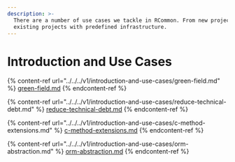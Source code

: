 ```yaml
---
description: >-
  There are a number of use cases we tackle in RCommon. From new projects, to
  existing projects with predefined infrastructure.
---
```


# Introduction and Use Cases

{% content-ref url="../../../v1/introduction-and-use-cases/green-field.md" %}
[green-field.md](../../../v1/introduction-and-use-cases/green-field.md)
{% endcontent-ref %}

{% content-ref url="../../../v1/introduction-and-use-cases/reduce-technical-debt.md" %}
[reduce-technical-debt.md](../../../v1/introduction-and-use-cases/reduce-technical-debt.md)
{% endcontent-ref %}

{% content-ref url="../../../v1/introduction-and-use-cases/c-method-extensions.md" %}
[c-method-extensions.md](../../../v1/introduction-and-use-cases/c-method-extensions.md)
{% endcontent-ref %}

{% content-ref url="../../../v1/introduction-and-use-cases/orm-abstraction.md" %}
[orm-abstraction.md](../../../v1/introduction-and-use-cases/orm-abstraction.md)
{% endcontent-ref %}


